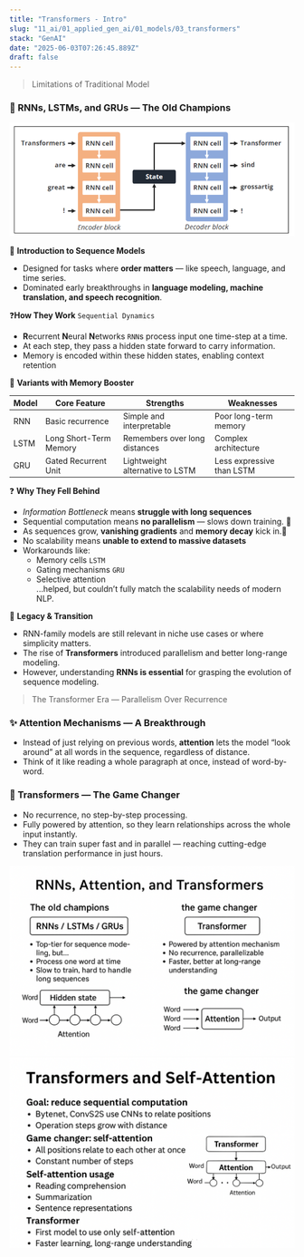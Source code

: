 ```yaml
---
title: "Transformers - Intro"
slug: "11_ai/01_applied_gen_ai/01_models/03_transformers"
stack: "GenAI"
date: "2025-06-03T07:26:45.889Z"
draft: false
---
```


<style>
o { color: #f49735 }
v { color: #b36be2 }
g { color: #70bf41 }
b { color: #62aefa }
</style>

> Limitations of Traditional Model

### 🧠 RNNs, LSTMs, and GRUs — The Old Champions

![Traditional Architecture - RNN](../../../../../src/images/11_ai/01_agen_ai/agi-13.png)

🧠 **Introduction to Sequence Models**

- Designed for tasks where **order matters** — like speech, language, and time series.
- Dominated early breakthroughs in **language modeling, machine translation, and speech recognition**.

❓**How They Work** `Sequential Dynamics`

- **R**ecurrent **N**eural **N**etworks `RNN`s process input one time-step at a time.
- At each step, they pass a hidden state forward to carry information.
- Memory is encoded within these hidden states, enabling context retention

🧠 **Variants with Memory Booster**

| Model | Core Feature           | Strengths                       | Weaknesses                |
| ----- | ---------------------- | ------------------------------- | ------------------------- |
| RNN   | Basic recurrence       | Simple and interpretable        | Poor long-term memory     |
| LSTM  | Long Short-Term Memory | Remembers over long distances   | Complex architecture      |
| GRU   | Gated Recurrent Unit   | Lightweight alternative to LSTM | Less expressive than LSTM |

❓ **Why They Fell Behind**

- _Information Bottleneck_ means **struggle with long sequences**
- Sequential computation means **no parallelism** — slows down training. 🐌
- As sequences grow, **vanishing gradients** and **memory decay** kick in.🌈
- No scalability means **unable to extend to massive datasets**
- Workarounds like:
  - Memory cells `LSTM`
  - Gating mechanisms `GRU`
  - Selective attention  
    ...helped, but couldn’t fully match the scalability needs of modern NLP.

🧠 **Legacy & Transition**

- RNN-family models are still relevant in niche use cases or where simplicity matters.
- The rise of **Transformers** introduced parallelism and better long-range modeling.
- However, understanding **RNNs is essential** for grasping the evolution of sequence modeling.

> The Transformer Era — Parallelism Over Recurrence

### ✨ Attention Mechanisms — A Breakthrough

- Instead of just relying on previous words, **attention** lets the model “look around” at all words in the sequence, regardless of distance.
- Think of it like reading a whole paragraph at once, instead of word-by-word.

### 🚀 Transformers — The Game Changer

- No recurrence, no step-by-step processing.
- Fully powered by attention, so they learn relationships across the whole input instantly.
- They can train super fast and in parallel — reaching cutting-edge translation performance in just hours.

![Essence](../../../../../src/images/11_ai/01_agen_ai/agi-19a.png)
![Essence](../../../../../src/images/11_ai/01_agen_ai/agi-19b.png)
